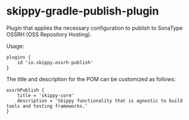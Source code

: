 # skippy-gradle-publish-plugin

Plugin that applies the necessary configuration to publish to SonaType OSSRH (OSS Repository Hosting).

Usage:
```
plugins {
    id 'io.skippy.ossrh-publish'
}
```

The title and description for the POM can be customized as follows: 
```
ossrhPublish {
    title = 'skippy-core'
    description = 'Skippy functionality that is agnostic to build tools and testing frameworks.'
}
```